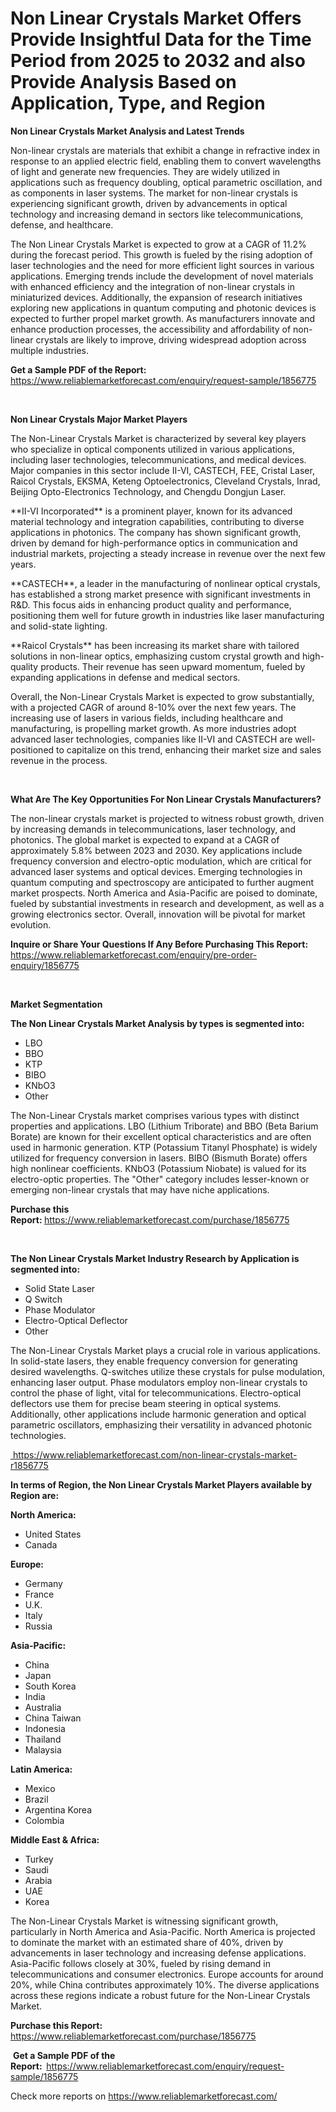 <p><h1>Non Linear Crystals Market Offers Provide Insightful Data for the Time Period from 2025 to 2032 and also Provide Analysis Based on Application, Type, and Region</h1></p><p><strong>Non Linear Crystals Market Analysis and Latest Trends</strong></p>
<p><p>Non-linear crystals are materials that exhibit a change in refractive index in response to an applied electric field, enabling them to convert wavelengths of light and generate new frequencies. They are widely utilized in applications such as frequency doubling, optical parametric oscillation, and as components in laser systems. The market for non-linear crystals is experiencing significant growth, driven by advancements in optical technology and increasing demand in sectors like telecommunications, defense, and healthcare.</p><p>The Non Linear Crystals Market is expected to grow at a CAGR of 11.2% during the forecast period. This growth is fueled by the rising adoption of laser technologies and the need for more efficient light sources in various applications. Emerging trends include the development of novel materials with enhanced efficiency and the integration of non-linear crystals in miniaturized devices. Additionally, the expansion of research initiatives exploring new applications in quantum computing and photonic devices is expected to further propel market growth. As manufacturers innovate and enhance production processes, the accessibility and affordability of non-linear crystals are likely to improve, driving widespread adoption across multiple industries.</p></p>
<p><strong>Get a Sample PDF of the Report:&nbsp;</strong> <a href="https://www.reliablemarketforecast.com/enquiry/request-sample/1856775?utm_campaign=3327&utm_medium=2&utm_source=Github&utm_content=ia&utm_term=01042025&utm_id=non-linear-crystals">https://www.reliablemarketforecast.com/enquiry/request-sample/1856775</a></p>
<p>&nbsp;</p>
<p><strong>Non Linear Crystals Major Market Players</strong></p>
<p><p>The Non-Linear Crystals Market is characterized by several key players who specialize in optical components utilized in various applications, including laser technologies, telecommunications, and medical devices. Major companies in this sector include II-VI, CASTECH, FEE, Cristal Laser, Raicol Crystals, EKSMA, Keteng Optoelectronics, Cleveland Crystals, Inrad, Beijing Opto-Electronics Technology, and Chengdu Dongjun Laser.</p><p>**II-VI Incorporated** is a prominent player, known for its advanced material technology and integration capabilities, contributing to diverse applications in photonics. The company has shown significant growth, driven by demand for high-performance optics in communication and industrial markets, projecting a steady increase in revenue over the next few years.</p><p>**CASTECH**, a leader in the manufacturing of nonlinear optical crystals, has established a strong market presence with significant investments in R&D. This focus aids in enhancing product quality and performance, positioning them well for future growth in industries like laser manufacturing and solid-state lighting.</p><p>**Raicol Crystals** has been increasing its market share with tailored solutions in non-linear optics, emphasizing custom crystal growth and high-quality products. Their revenue has seen upward momentum, fueled by expanding applications in defense and medical sectors.</p><p>Overall, the Non-Linear Crystals Market is expected to grow substantially, with a projected CAGR of around 8-10% over the next few years. The increasing use of lasers in various fields, including healthcare and manufacturing, is propelling market growth. As more industries adopt advanced laser technologies, companies like II-VI and CASTECH are well-positioned to capitalize on this trend, enhancing their market size and sales revenue in the process.</p></p>
<p>&nbsp;</p>
<p><strong>What Are The Key Opportunities For Non Linear Crystals Manufacturers?</strong></p>
<p><p>The non-linear crystals market is projected to witness robust growth, driven by increasing demands in telecommunications, laser technology, and photonics. The global market is expected to expand at a CAGR of approximately 5.8% between 2023 and 2030. Key applications include frequency conversion and electro-optic modulation, which are critical for advanced laser systems and optical devices. Emerging technologies in quantum computing and spectroscopy are anticipated to further augment market prospects. North America and Asia-Pacific are poised to dominate, fueled by substantial investments in research and development, as well as a growing electronics sector. Overall, innovation will be pivotal for market evolution.</p></p>
<p><strong>Inquire or Share Your Questions If Any Before Purchasing This Report:</strong> <a href="https://www.reliablemarketforecast.com/enquiry/pre-order-enquiry/1856775?utm_campaign=3327&utm_medium=2&utm_source=Github&utm_content=ia&utm_term=01042025&utm_id=non-linear-crystals">https://www.reliablemarketforecast.com/enquiry/pre-order-enquiry/1856775</a></p>
<p>&nbsp;</p>
<p><strong>Market Segmentation</strong></p>
<p><strong>The Non Linear Crystals Market Analysis by types is segmented into:</strong></p>
<p><ul><li>LBO</li><li>BBO</li><li>KTP</li><li>BIBO</li><li>KNbO3</li><li>Other</li></ul></p>
<p><p>The Non-Linear Crystals market comprises various types with distinct properties and applications. LBO (Lithium Triborate) and BBO (Beta Barium Borate) are known for their excellent optical characteristics and are often used in harmonic generation. KTP (Potassium Titanyl Phosphate) is widely utilized for frequency conversion in lasers. BIBO (Bismuth Borate) offers high nonlinear coefficients. KNbO3 (Potassium Niobate) is valued for its electro-optic properties. The "Other" category includes lesser-known or emerging non-linear crystals that may have niche applications.</p></p>
<p><strong>Purchase this Report:&nbsp;</strong><a href="https://www.reliablemarketforecast.com/purchase/1856775?utm_campaign=3327&utm_medium=2&utm_source=Github&utm_content=ia&utm_term=01042025&utm_id=non-linear-crystals">https://www.reliablemarketforecast.com/purchase/1856775</a></p>
<p>&nbsp;</p>
<p><strong>The Non Linear Crystals Market Industry Research by Application is segmented into:</strong></p>
<p><ul><li>Solid State Laser</li><li>Q Switch</li><li>Phase Modulator</li><li>Electro-Optical Deflector</li><li>Other</li></ul></p>
<p><p>The Non-Linear Crystals Market plays a crucial role in various applications. In solid-state lasers, they enable frequency conversion for generating desired wavelengths. Q-switches utilize these crystals for pulse modulation, enhancing laser output. Phase modulators employ non-linear crystals to control the phase of light, vital for telecommunications. Electro-optical deflectors use them for precise beam steering in optical systems. Additionally, other applications include harmonic generation and optical parametric oscillators, emphasizing their versatility in advanced photonic technologies.</p></p>
<p><a href="https://www.reliablemarketforecast.com/non-linear-crystals-market-r1856775?utm_campaign=3327&utm_medium=2&utm_source=Github&utm_content=ia&utm_term=01042025&utm_id=non-linear-crystals">&nbsp;https://www.reliablemarketforecast.com/non-linear-crystals-market-r1856775</a></p>
<p><strong>In terms of Region, the Non Linear Crystals Market Players available by Region are:</strong></p>
<p>
    <p> <strong> North America: </strong>
        <ul>
            <li>United States</li>
            <li>Canada</li>
        </ul>
        </p> 
    <p> <strong> Europe: </strong>
        <ul>
            <li>Germany</li>
            <li>France</li>
            <li>U.K.</li>
            <li>Italy</li>
            <li>Russia</li>
        </ul>
        </p> 
    <p> <strong> Asia-Pacific: </strong>
        <ul>
            <li>China</li>
            <li>Japan</li>
            <li>South Korea</li>
            <li>India</li>
            <li>Australia</li>
            <li>China Taiwan</li>
            <li>Indonesia</li>
            <li>Thailand</li>
            <li>Malaysia</li>
        </ul>
        </p> 
    <p> <strong> Latin America: </strong>
        <ul>
            <li>Mexico</li>
            <li>Brazil</li>
            <li>Argentina Korea</li>
            <li>Colombia</li>
        </ul>
        </p> 
    <p> <strong> Middle East & Africa: </strong>
        <ul>
            <li>Turkey</li>
            <li>Saudi</li>
            <li>Arabia</li>
            <li>UAE</li>
            <li>Korea</li>
        </ul>
    </p>
    </p>
<p><p>The Non-Linear Crystals Market is witnessing significant growth, particularly in North America and Asia-Pacific. North America is projected to dominate the market with an estimated share of 40%, driven by advancements in laser technology and increasing defense applications. Asia-Pacific follows closely at 30%, fueled by rising demand in telecommunications and consumer electronics. Europe accounts for around 20%, while China contributes approximately 10%. The diverse applications across these regions indicate a robust future for the Non-Linear Crystals Market.</p></p>
<p><strong>Purchase this Report: </strong><a href="https://www.reliablemarketforecast.com/purchase/1856775?utm_campaign=3327&utm_medium=2&utm_source=Github&utm_content=ia&utm_term=01042025&utm_id=non-linear-crystals">https://www.reliablemarketforecast.com/purchase/1856775</a></p>
<p>&nbsp;<strong>Get a Sample PDF of the Report:&nbsp;&nbsp;</strong><a href="https://www.reliablemarketforecast.com/enquiry/request-sample/1856775?utm_campaign=3327&utm_medium=2&utm_source=Github&utm_content=ia&utm_term=01042025&utm_id=non-linear-crystals">https://www.reliablemarketforecast.com/enquiry/request-sample/1856775</a></p>
<p><strong></strong></p>
<p>Check more reports on <a href="https://www.reliablemarketforecast.com/?utm_campaign=3327&utm_medium=2&utm_source=Github&utm_content=ia&utm_term=01042025&utm_id=non-linear-crystals">https://www.reliablemarketforecast.com/</a></p>
